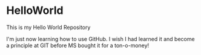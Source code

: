 # HelloWorld
This is my Hello World Repository

I'm just now learning how to use GitHub. 
I wish I had learned it and become a principle at GIT before MS 
bought it for a ton-o-money!
